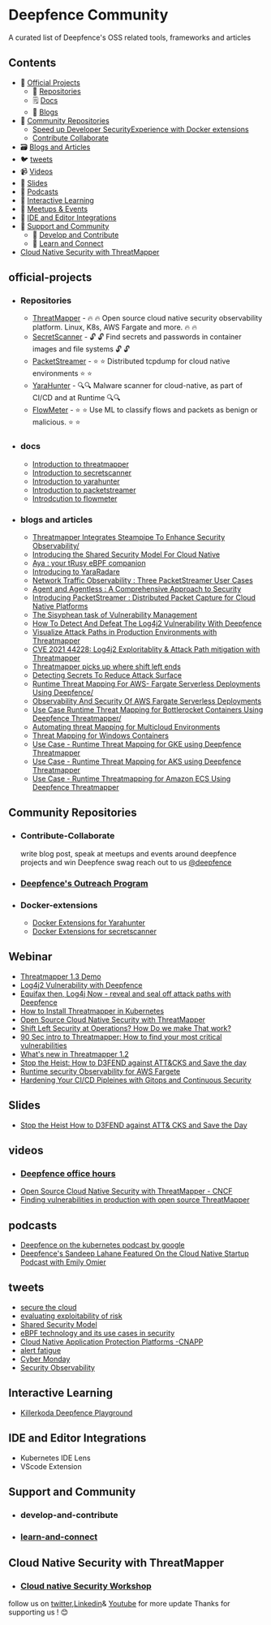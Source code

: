 # Deepfence Community

A curated list of Deepfence's OSS related tools, frameworks and articles

## Contents

- 💼 [Official Projects](#official-projects) <br>
    - 📂 [Repositories](#repositories) <br>
    - 🗒️ [Docs](#docs)
    - 📰 [Blogs](#blogs-and-articles)
- 🐾 [Community Repositories](#community-repositories)
    - [Speed up Developer SecurityExperience with Docker extensions](#Docker-extensions) <br>
    - [Contribute Collaborate](#Contribute-Collabrate) <br>
- 🗃️ [Blogs and Articles](#blogs-and-articles)
- 🐦 [tweets](#tweets)
- 📹 [Videos](#videos)
- 📑 [Slides](#slides)
- 🎤 [Podcasts](#podcasts)
- 🧪 [Interactive Learning](#interactive-learning)
- 👫 [Meetups & Events](#meetups-events)
- 🧰 [IDE and Editor Integrations](#ide-and-editor-integrations)
- 📡 [Support and Community](#support-and-community)
     - 💊 [Develop and Contribute](#develop-and-contribute)
     - 📆 [Learn and Connect](#learn-and-connect)  <br>
- [Cloud Native Security with ThreatMapper](#Cloud-Native-Security-with-ThreatMapper)      <br>


## official-projects
  -  ### Repositories 
      - [ThreatMapper](https://github.com/deepfence/ThreatMapper) - 🔥 🔥 Open source cloud native security observability platform. Linux, K8s, AWS Fargate and more. 🔥 🔥 <br>
      - [SecretScanner](https://github.com/deepfence/SecretScanner)  - 🔓 🔓 Find secrets and passwords in container images and file systems 🔓 🔓<br>
      - [PacketStreamer](https://github.com/deepfence/PacketStreamer) - ⭐ ⭐ Distributed tcpdump for cloud native environments ⭐ ⭐ <br>
      - [YaraHunter](https://github.com/deepfence/YaraHunter) - 🔍🔍 Malware scanner for cloud-native, as part of CI/CD and at Runtime 🔍🔍 <br> 
      - [FlowMeter](https://github.com/deepfence/FlowMeter) - ⭐ ⭐ Use ML to classify flows and packets as benign or malicious. ⭐ ⭐ <br>

  -  ### docs
     - [Introduction to threatmapper ](https://community.deepfence.io/docs/threatmapper) <br>
     - [Introduction to secretscanner](https://community.deepfence.io/docs/secretscanner)<br>
     - [Introduction to yarahunter ](https://community.deepfence.io/docs/yarahunter)<br>
     - [Introduction to packetstreamer](https://community.deepfence.io/docs/packetstreamer)<br>
     - [Introdcution to flowmeter](https://community.deepfence.io/docs/flowmeter)<br>
     
 -  ### blogs and articles
     
     - [Threatmapper Integrates Steampipe To Enhance Security Observability/](https://deepfence.io/threatmapper-integrates-steampipe-to-enhance-security-observability/)<br>
     - [Introducing the Shared Security Model For Cloud Native](https://deepfence.io/introducing-shared-security-model-for-cloud-native/)<br>
     - [Aya : your tRusy eBPF companion](https://deepfence.io/aya-your-trusty-ebpf-companion/) <br>
     - [Introducing to YaraRadare](https://deepfence.io/introducing-yaradare/)<br>
     - [Network Traffic Observability : Three PacketStreamer User Cases](https://deepfence.io/3-packetstreamer-use-cases/)<br>
     - [Agent and Agentless : A Comprehensive Approach to Security](https://deepfence.io/agent-and-agentless/)<br>
     - [Introducing PacketStreamer : Distributed Packet Capture for Cloud Native Platforms](https://deepfence.io/introducing-packetstreamer/)<br>
     - [The Sisyphean task of Vulnerability Management ](https://deepfence.io/the-sisyphean-task-of-vulnerability-management/)<br>
     - [How To Detect And Defeat The Log4j2 Vulnerability With Deepfence](https://deepfence.io/how-to-detect-and-defeat-the-log4j2-vulnerability-with-deepfence/)<br>
     - [Visualize Attack Paths in Production Environments with Threatmapper](https://deepfence.io/visualize-attack-paths-in-production-environments-with-threatmapper/)<br>
     - [CVE 2021 44228: Log4j2 Exploritablity & Attack Path mitigation with Threatmapper](https://deepfence.io/cve-2021-44228-log4j2-exploitability-and-attack-path-mitigation-with-threatmapper/)<br>
     - [Threatmapper picks up where shift left ends](https://deepfence.io/threatmapper-picks-up-where-shift-left-ends/)<br>
     - [Detecting Secrets To Reduce Attack Surface](https://deepfence.io/detecting-secrets-to-reduce-attack-surface/)<br>
     - [Runtime Threat Mapping For AWS- Fargate Serverless Deployments Using Deepfence/](https://deepfence.io/runtime-threat-mapping-for-aws-fargate-serverless-deployments-using-deepfence/)  <br>
     - [Observability And Security Of AWS Fargate Serverless Deployments](https://deepfence.io/observability-and-security-of-aws-fargate-serverless-deployments/)<br>
     - [Use Case Runtime Threat Mapping for Bottlerocket Containers Using Deepfence Threatmapper/](https://deepfence.io/use-case-runtime-threat-mapping-for-bottlerocket-containers-using-deepfence-threatmapper/)<br>
     - [Automating threat Mapping for Multicloud Environments](https://deepfence.io/automating-threat-mapping-for-multicloud-environments/)<br>
     - [Threat Mapping for Windows Containers ](https://deepfence.io/threat-mapping-for-windows-containers/)<br>
     - [Use Case - Runtime Threat Mapping for GKE using Deepfence Threatmapper](https://deepfence.io/use-case-runtime-threat-mapping-for-gke-using-deepfence-threatmapper/)<br>
     - [Use Case - Runtime Threat Mapping for AKS using Deepfence Threatmapper](https://deepfence.io/use-case-runtime-threat-mapping-for-aks-using-deepfence-threatmapper/)<br>
     - [Use Case - Runtime Threatmapping for Amazon ECS Using Deepfence Threatmapper](https://deepfence.io/blog-runtime-threat-mapping-for-amazon-ecs-using-deepfence-threatmapper/)<br>
     
   
## Community Repositories
  - ### Contribute-Collaborate 
    write blog post, speak at meetups and events around deepfence projects and win Deepfence swag reach out to us [@deepfence](https://twitter.com/deepfence) 
  - ### [Deepfence's Outreach Program](./mentership)
  - ### Docker-extensions
      - [Docker Extensions for Yarahunter](https://github.com/deepfence/secretscanner-docker-extension)
      - [Docker Extensions for secretscanner](https://github.com/deepfence/yarahunter-docker-extension)
  
## Webinar 
  - [Threatmapper 1.3 Demo](https://go.deepfence.io/video-threatmapper-1-3-demo)
  - [Log4j2 Vulnerability with Deepfence](https://go.deepfence.io/log4j2-vulnerability-detection-protection)
  - [Equifax then, Log4j Now - reveal and seal off attack paths with Deepfence](https://go.deepfence.io/video-log4j-reveal-and-seal-off-attack-paths)
  - [How to Install Threatmapper in Kubernetes](https://go.deepfence.io/en-us/how-to-install-threatmapper-in-kubernetes-video)
  - [Open Source Cloud Native Security with ThreatMapper](https://go.deepfence.io/open-source-cloud-native-security-with-threatmapper)
  - [Shift Left Security at Operations? How Do we make That work? ](https://go.deepfence.io/en-us/shift-left-security-at-operations-how-to-video)
  - [90 Sec intro to Threatmapper: How to find your most critical vulnerabilities](https://go.deepfence.io/threatmapper-how-to-find-your-most-critical-vulnerabilities)
  - [What's new in Threatmapper 1.2](https://go.deepfence.io/video-whats-new-threatmapper-1-2)
  - [Stop the Heist: How to D3FEND against ATT&CKS and Save the day](https://go.deepfence.io/stop-the-heist-webinar-on-demand)
  - [Runtime security Observability for AWS Fargete](https://go.deepfence.io/runtime-security-observability-for-aws-fargate-webinar-on-demand)
  - [Hardening Your CI/CD Pipleines with Gitops and Continuous Security](https://youtu.be/8tRLtTFJyV4)
  
## Slides 

 - [Stop the Heist How to D3FEND against ATT& CKS and Save the Day](https://deepfence.io/wp-content/uploads/2021/10/Deepfence-Stop-the-Heist-and-Save-the-Day-Slides-web.pdf)

## videos
  - ### [Deepfence office hours ](./office-hours/readme.md)
  - [Open Source Cloud Native Security with ThreatMapper - CNCF ](https://www.youtube.com/watch?v=S-sNUuLDhz0)
  - [Finding vulnerabilities in production with open source ThreatMapper](https://www.youtube.com/watch?v=r62VLwT6w3Y)

## podcasts
  - [Deepfence on the kubernetes podcast by google ](https://deepfence.io/google-kubernetes-podcast/)<br>
  - [Deepfence's Sandeep Lahane Featured On the Cloud Native Startup Podcast with Emily Omier](https://deepfence.io/cloud-native-startup-podcast/)<br>

## tweets 
  - [secure the cloud](https://twitter.com/deepfence/status/1602341163775586311)
  - [evaluating exploitability of risk ](https://twitter.com/deepfence/status/1601220803953012737?s=20&t=d5uGodV_NvW-oOmaa8ny4w)
  - [Shared Security Model](https://twitter.com/deepfence/status/1600513785793368066)
  - [eBPF technology and its use cases in security](https://twitter.com/deepfence/status/1599782798771990528)
  - [Cloud Native Application Protection Platforms -CNAPP ](https://twitter.com/deepfence/status/1598705307626004480)
  - [alert fatigue](https://twitter.com/deepfence/status/1597976314668933122)
  - [Cyber Monday](https://twitter.com/deepfence/status/1597249408457809922)
  - [Security Observability](https://twitter.com/deepfence/status/1594734704799776768)

  
## Interactive Learning

 - [Killerkoda Deepfence Playground]()

## IDE and Editor Integrations
  - Kubernetes IDE Lens 
  - VScode Extension 

## Support and Community
  - ### develop-and-contribute
  - ### [learn-and-connect](https://deepfence-community.slack.com/join/shared_invite/zt-podmzle9-5X~qYx8wMaLt9bGWwkSdgQ#/shared-invite/email)

## Cloud Native Security with ThreatMapper
  - ### [Cloud native Security Workshop](https://go.deepfence.io/on-demand-cloud-native-security-workshop)
  
follow us on [twitter](https://twitter.com/deepfence),[Linkedin](https://www.linkedin.com/company/deepfence-inc/)& [Youtube](https://www.youtube.com/channel/UCklvbuOjnzpmtXy-g97tfWQ) for more update 
Thanks for supporting us ! 😊  
  

